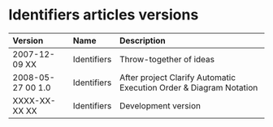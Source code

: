 ﻿Identifiers articles versions
=============================

|Version|Name|Description|
| :- | :- | :- |
|2007-12-09 XX|Identifiers|Throw-together of ideas|
|2008-05-27 00  1.0|Identifiers|After project Clarify Automatic Execution Order & Diagram Notation|
|XXXX-XX-XX XX|Identifiers|Development version|

